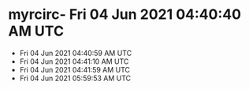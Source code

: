 # myrcirc- Fri 04 Jun 2021 04:40:40 AM UTC
- Fri 04 Jun 2021 04:40:59 AM UTC
- Fri 04 Jun 2021 04:41:10 AM UTC
- Fri 04 Jun 2021 04:41:59 AM UTC
- Fri 04 Jun 2021 05:59:53 AM UTC
